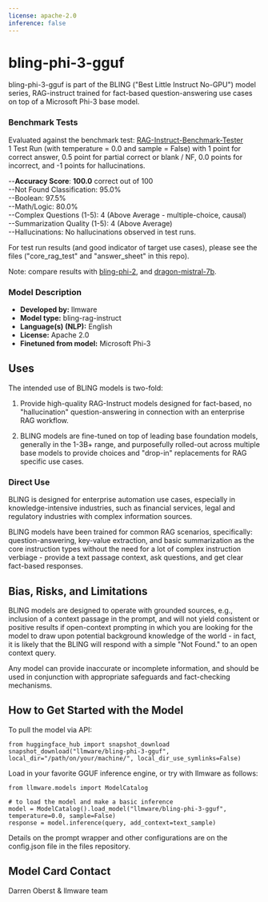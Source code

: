 ```yaml
---
license: apache-2.0  
inference: false  
---
```


# bling-phi-3-gguf

<!-- Provide a quick summary of what the model is/does. -->

bling-phi-3-gguf is part of the BLING ("Best Little Instruct No-GPU") model series, RAG-instruct trained for fact-based question-answering use cases on top of a Microsoft Phi-3 base model.


### Benchmark Tests  

Evaluated against the benchmark test:   [RAG-Instruct-Benchmark-Tester](https://www.huggingface.co/datasets/llmware/rag_instruct_benchmark_tester)  
1 Test Run (with temperature = 0.0 and sample = False) with 1 point for correct answer, 0.5 point for partial correct or blank / NF, 0.0 points for incorrect, and -1 points for hallucinations.  

--**Accuracy Score**:  **100.0** correct out of 100  
--Not Found Classification:  95.0%  
--Boolean:  97.5%  
--Math/Logic:  80.0%  
--Complex Questions (1-5):  4 (Above Average - multiple-choice, causal)  
--Summarization Quality (1-5):  4 (Above Average)  
--Hallucinations:  No hallucinations observed in test runs.  

For test run results (and good indicator of target use cases), please see the files ("core_rag_test" and "answer_sheet" in this repo).  

Note: compare results with [bling-phi-2](https://www.huggingface.co/llmware/bling-phi-2-v0), and [dragon-mistral-7b](https://www.huggingface.co/llmware/dragon-mistral-7b-v0).  


### Model Description

<!-- Provide a longer summary of what this model is. -->

- **Developed by:** llmware
- **Model type:** bling-rag-instruct 
- **Language(s) (NLP):** English
- **License:** Apache 2.0
- **Finetuned from model:** Microsoft Phi-3

## Uses

<!-- Address questions around how the model is intended to be used, including the foreseeable users of the model and those affected by the model. -->

The intended use of BLING models is two-fold:

1.  Provide high-quality RAG-Instruct models designed for fact-based, no "hallucination" question-answering in connection with an enterprise RAG workflow.

2.  BLING models are fine-tuned on top of leading base foundation models, generally in the 1-3B+ range, and purposefully rolled-out across multiple base models to provide choices and "drop-in" replacements for RAG specific use cases.


### Direct Use

<!-- This section is for the model use without fine-tuning or plugging into a larger ecosystem/app. -->

BLING is designed for enterprise automation use cases, especially in knowledge-intensive industries, such as financial services,
legal and regulatory industries with complex information sources.  

BLING models have been trained for common RAG scenarios, specifically:   question-answering, key-value extraction, and basic summarization as the core instruction types
without the need for a lot of complex instruction verbiage - provide a text passage context, ask questions, and get clear fact-based responses.


## Bias, Risks, and Limitations

<!-- This section is meant to convey both technical and sociotechnical limitations. -->

BLING models are designed to operate with grounded sources, e.g., inclusion of a context passage in the prompt, and will not yield consistent or positive results if open-context prompting in which you are looking for the model to draw upon potential background knowledge of the world - in fact, it is likely that the BLING will respond with a simple "Not Found." to an open context query.  

Any model can provide inaccurate or incomplete information, and should be used in conjunction with appropriate safeguards and fact-checking mechanisms.


## How to Get Started with the Model

To pull the model via API:  

    from huggingface_hub import snapshot_download           
    snapshot_download("llmware/bling-phi-3-gguf", local_dir="/path/on/your/machine/", local_dir_use_symlinks=False)  
    
Load in your favorite GGUF inference engine, or try with llmware as follows:

    from llmware.models import ModelCatalog  
    
    # to load the model and make a basic inference
    model = ModelCatalog().load_model("llmware/bling-phi-3-gguf", temperature=0.0, sample=False)
    response = model.inference(query, add_context=text_sample)  

Details on the prompt wrapper and other configurations are on the config.json file in the files repository.  

## Model Card Contact

Darren Oberst & llmware team
